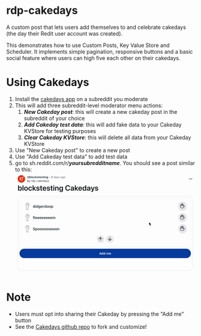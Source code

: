 # rdp-cakedays
A custom post that lets users add themselves to and celebrate cakedays (the day their Redit user account was created).

This demonstrates how to use Custom Posts, Key Value Store and Scheduler. It implements simple pagination, responsive buttons and a basic social feature where users can high five each other on their cakedays.

# Using Cakedays
1. Install the [cakedays app](https://developers.reddit.com/apps/rdp-cakedays) on a subreddit you moderate
2. This will add three subreddit-level moderator menu actions:
    1. ***New Cakeday post***: this will create a new cakeday post in the subreddit of your choice
    2. ***Add Cakeday test data***: this will add fake data to your Cakeday KVStore for testing purposes
    2. ***Clear Cakeday KVStore***: this will delete all data from your Cakeday KVStore
3. Use "New Cakeday post" to create a new post
4. Use "Add Cakeday test data" to add test data
5. go to sh.reddit.com/r/***_yoursubredditname_***. You should see a post similar to this:
![Cakedays](cakedays.gif "Cakedays")

# Note
* Users must opt into sharing their Cakeday by pressing the "Add me" button
* See the [Cakedays github repo](https://github.com/reddit/devvit-sandbox/tree/main/devvit-0.10.x/rdp-cakedays-main) to fork and customize!
